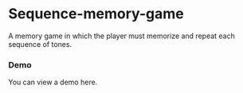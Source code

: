 # Sequence-memory-game

A memory game in which the player must memorize and repeat each sequence of tones.

### Demo

You can view a demo here.

